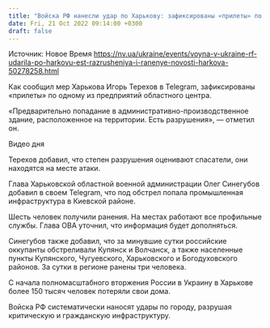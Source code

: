 ```yaml
---
title: "Войска РФ нанесли удар по Харькову: зафиксированы «прилеты» по одному из предприятий, есть разрушения, шесть человек ранены"
date: Fri, 21 Oct 2022 09:14:00 +0300
draft: false
---
```

Источник: Новое Время https://nv.ua/ukraine/events/voyna-v-ukraine-rf-udarila-po-harkovu-est-razrusheniya-i-ranenye-novosti-harkova-50278258.html


 Как сообщил мер Харькова Игорь Терехов в Telegram, зафиксированы «прилеты» по одному из предприятий областного центра.

«Предварительно попадание в административно-производственное здание, расположенное на территории. Есть разрушения», — отметил он.

 Видео дня   

Терехов добавил, что степен разрушения оценивают спасатели, они находятся на месте атаки.

Глава Харьковской областной военной администрации Олег Синегубов добавил в своем Telegram, что под обстрел попала промышленная инфраструктура в Киевской районе.

Шесть человек получили ранения. На местах работают все профильные службы. Глава ОВА уточнил, что информация будет дополняться.

 Синегубов также добавил, что за минувшие сутки российские оккупанты обстреливали Купянск и Волчанск, а также населенные пункты Купянского, Чугуевского, Харьковского и Богодуховского районов. За сутки в регионе ранены три человека.

С начала полномасштабного вторжения России в Украину в Харькове более 150 тысяч человек потеряли свои дома.

Войска РФ систематически наносят удары по городу, разрушая критическую и гражданскую инфраструктуру.
